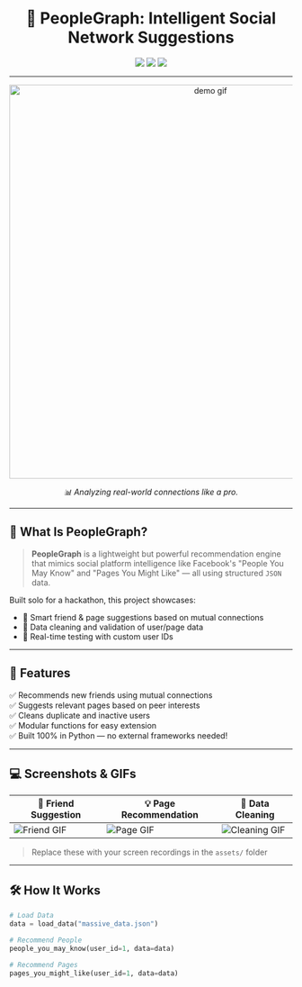 <h1 align="center">🔗 PeopleGraph: Intelligent Social Network Suggestions</h1>

<p align="center">
  <img src="https://img.shields.io/badge/solo-hackathon-blue.svg?style=for-the-badge" />
  <img src="https://img.shields.io/badge/built%20with-python-yellow?style=for-the-badge" />
  <img src="https://img.shields.io/badge/powered%20by-json%20data-green?style=for-the-badge" />
</p>

---

<div align="center">
  <img src="assets/overview.gif" width="700" alt="demo gif">
  <p><i>📊 Analyzing real-world connections like a pro.</i></p>
</div>

---

## 📌 What Is PeopleGraph?

> **PeopleGraph** is a lightweight but powerful recommendation engine that mimics social platform intelligence like Facebook's "People You May Know" and "Pages You Might Like" — all using structured `JSON` data.

Built solo for a hackathon, this project showcases:
- 🧠 Smart friend & page suggestions based on mutual connections
- 🧹 Data cleaning and validation of user/page data
- 🧪 Real-time testing with custom user IDs

---

## 🎯 Features

✅ Recommends new friends using mutual connections  
✅ Suggests relevant pages based on peer interests  
✅ Cleans duplicate and inactive users  
✅ Modular functions for easy extension  
✅ Built 100% in Python — no external frameworks needed!

---

## 💻 Screenshots & GIFs

| 🧠 Friend Suggestion | 💡 Page Recommendation | 🧹 Data Cleaning |
|----------------------|------------------------|------------------|
| ![Friend GIF](assets/friends.gif) | ![Page GIF](assets/pages.gif) | ![Cleaning GIF](assets/cleaning.gif) |

> Replace these with your screen recordings in the `assets/` folder

---

## 🛠️ How It Works

```python
# Load Data
data = load_data("massive_data.json")

# Recommend People
people_you_may_know(user_id=1, data=data)

# Recommend Pages
pages_you_might_like(user_id=1, data=data)

